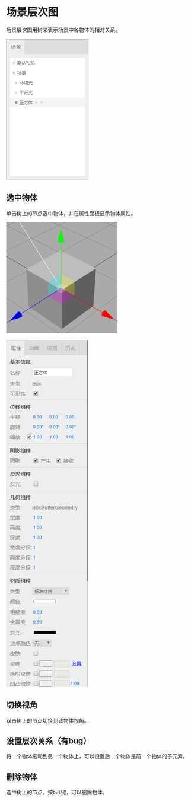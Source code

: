 # 场景层次图

场景层次图用树来表示场景中各物体的相对关系。

![image](image/hierachy.png)

## 选中物体

单击树上的节点选中物体，并在属性面板显示物体属性。

![image](image/translate.png)

![image](image/propertyPanel.png)

## 切换视角

双击树上的节点切换到该物体视角。

## 设置层次关系（有bug）

将一个物体拖动到另一个物体上，可以设置后一个物体是前一个物体的子元素。

## 删除物体

选中树上的节点，按`Del`键，可以删除物体。